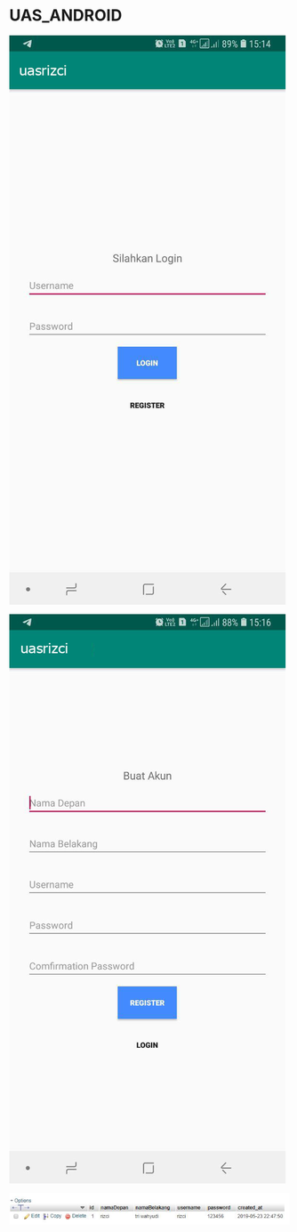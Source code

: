 # UAS_ANDROID
![Alt text](lampiran1.jpg?raw=true "Title")

![Alt text](lampiran2.jpg?raw=true "Title")

![Alt text](lampiran3.jpg?raw=true "Title")
